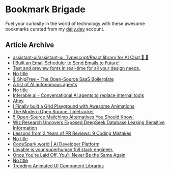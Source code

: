 # Bookmark Brigade
Fuel your curiosity in the world of technology with these awesome bookmarks curated from my [daily.dev](https://app.daily.dev/Anmol-Baranwal) account.

## Article Archive

<!-- DAILY-DEV-BOOKMARKS:START -->
- [assistant-ui/assistant-ui: Typescript/React library for AI Chat 💬 🚀](https://app.daily.dev/posts/2hQxcZoyJ?utm_source=rss&utm_medium=bookmarks&utm_campaign=iWZFqWGzJuZ3TMf4ZW9aZ)
- [I Built an Email Scheduler to Send Emails to Future!](https://app.daily.dev/posts/FDGw7kzV2?utm_source=rss&utm_medium=bookmarks&utm_campaign=iWZFqWGzJuZ3TMf4ZW9aZ)
- [Test and preview fonts in real-time for all your design needs.](https://app.daily.dev/posts/NerGEbi4q?utm_source=rss&utm_medium=bookmarks&utm_campaign=iWZFqWGzJuZ3TMf4ZW9aZ)
- [No title](https://app.daily.dev/posts/CI1YWGfNY?utm_source=rss&utm_medium=bookmarks&utm_campaign=iWZFqWGzJuZ3TMf4ZW9aZ)
- [🚀 ShipFree – The Open-Source SaaS Boilerplate](https://app.daily.dev/posts/sOsOEF8E2?utm_source=rss&utm_medium=bookmarks&utm_campaign=iWZFqWGzJuZ3TMf4ZW9aZ)
- [A list of AI autonomous agents](https://app.daily.dev/posts/GObch1ABi?utm_source=rss&utm_medium=bookmarks&utm_campaign=iWZFqWGzJuZ3TMf4ZW9aZ)
- [No title](https://app.daily.dev/posts/nnU2w1rxH?utm_source=rss&utm_medium=bookmarks&utm_campaign=iWZFqWGzJuZ3TMf4ZW9aZ)
- [Inferable.ai - Conversational AI agents to replace internal tools](https://app.daily.dev/posts/IShGE8Qsh?utm_source=rss&utm_medium=bookmarks&utm_campaign=iWZFqWGzJuZ3TMf4ZW9aZ)
- [Ahey](https://app.daily.dev/posts/mUkxgMB3H?utm_source=rss&utm_medium=bookmarks&utm_campaign=iWZFqWGzJuZ3TMf4ZW9aZ)
- [I Finally built a Grid Playground with Awesome Animations](https://app.daily.dev/posts/E3ZoNRiYA?utm_source=rss&utm_medium=bookmarks&utm_campaign=iWZFqWGzJuZ3TMf4ZW9aZ)
- [The Modern Open Source Timetracker](https://app.daily.dev/posts/XVVbB8vAj?utm_source=rss&utm_medium=bookmarks&utm_campaign=iWZFqWGzJuZ3TMf4ZW9aZ)
- [5 Open-Source Mailchimp Alternatives You Should Know!](https://app.daily.dev/posts/lk7msHpCQ?utm_source=rss&utm_medium=bookmarks&utm_campaign=iWZFqWGzJuZ3TMf4ZW9aZ)
- [Wiz Research Uncovers Exposed DeepSeek Database Leaking Sensitive Information](https://app.daily.dev/posts/5ptaBx5vr?utm_source=rss&utm_medium=bookmarks&utm_campaign=iWZFqWGzJuZ3TMf4ZW9aZ)
- [Lessons from 2 Years of PR Reviews: 9 Coding Mistakes](https://app.daily.dev/posts/Ldu17bJbL?utm_source=rss&utm_medium=bookmarks&utm_campaign=iWZFqWGzJuZ3TMf4ZW9aZ)
- [No title](https://app.daily.dev/posts/9HYuw7SC4?utm_source=rss&utm_medium=bookmarks&utm_campaign=iWZFqWGzJuZ3TMf4ZW9aZ)
- [CodeSpark.world | AI Developer Platform](https://app.daily.dev/posts/O7f5Ae64H?utm_source=rss&utm_medium=bookmarks&utm_campaign=iWZFqWGzJuZ3TMf4ZW9aZ)
- [Lovable is your superhuman full stack engineer.](https://app.daily.dev/posts/tGDUnOcYn?utm_source=rss&utm_medium=bookmarks&utm_campaign=iWZFqWGzJuZ3TMf4ZW9aZ)
- [Once You&#39;re Laid Off, You&#39;ll Never Be the Same Again](https://app.daily.dev/posts/4anda22dA?utm_source=rss&utm_medium=bookmarks&utm_campaign=iWZFqWGzJuZ3TMf4ZW9aZ)
- [No title](https://app.daily.dev/posts/vE55AH3L6?utm_source=rss&utm_medium=bookmarks&utm_campaign=iWZFqWGzJuZ3TMf4ZW9aZ)
- [Trending Animated UI Component Libraries](https://app.daily.dev/posts/6H75BMn0g?utm_source=rss&utm_medium=bookmarks&utm_campaign=iWZFqWGzJuZ3TMf4ZW9aZ)
<!-- DAILY-DEV-BOOKMARKS:END -->
